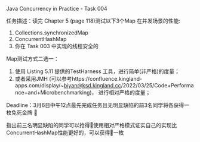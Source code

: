 Java Concurrency in Practice - Task 004

任务描述：读完 Chapter 5 (page 118)测试以下3个Map 在并发场景的性能:
1. Collections.synchronizedMap
2. ConcurrentHashMap
3. 你在 Task 003 中实现的线程安全的 

Map测试方式二选一：
1. 使用 Listing 5.11 提供的TestHarness 工具，进行简单(非严格)的度量；
2. 或者采用JMH (可以参考https://confluence.kingland-apps.com/display/~biyan@ksd.kingland.cc/2022/03/25/Code+Performance+and+Microbenchmarking)， 进行相对严格的度量；

Deadline：3月6日中午12点最先完成任务且无明显缺陷的前3名同学将各获得一枚免死金牌 🏅️

指出前三名明显缺陷的同学可以抢得🏅️使用相对严格模式证实自己的实现比 ConcurrentHashMap性能更好的，可以获得🏅️一枚